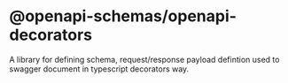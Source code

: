 # @openapi-schemas/openapi-decorators

A library for defining schema, request/response payload defintion used to swagger document in typescript decorators way.

